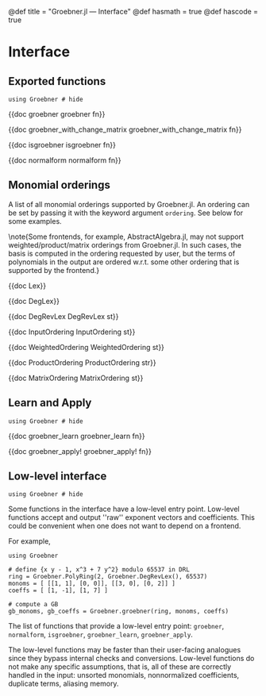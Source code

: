 @def title = "Groebner.jl — Interface"
@def hasmath = true
@def hascode = true
<!-- Note: by default hasmath == true and hascode == false. You can change this in
the config file by setting hasmath = false for instance and just setting it to true
where appropriate -->

# Interface

## Exported functions

```julia:load_groebner
using Groebner # hide
```

{{doc groebner groebner fn}}

{{doc groebner_with_change_matrix groebner_with_change_matrix fn}}

{{doc isgroebner isgroebner fn}}

{{doc normalform normalform fn}}

## Monomial orderings

A list of all monomial orderings supported by Groebner.jl.
An ordering can be set by passing it with the keyword argument `ordering`.
See below for some examples.

\note{Some frontends, for example, AbstractAlgebra.jl, may not support weighted/product/matrix orderings from Groebner.jl. In such cases, the basis is computed in the ordering requested by user, but the terms of polynomials in the output are ordered w.r.t. some other ordering that is supported by the frontend.}

{{doc Lex}}

{{doc DegLex}}

{{doc DegRevLex DegRevLex st}}

{{doc InputOrdering InputOrdering st}}

{{doc WeightedOrdering WeightedOrdering st}}

{{doc ProductOrdering ProductOrdering str}}

{{doc MatrixOrdering MatrixOrdering st}}

## Learn and Apply

```julia:load_groebner
using Groebner # hide
```

{{doc groebner_learn groebner_learn fn}}

{{doc groebner_apply! groebner_apply! fn}}

## Low-level interface

```julia:load_groebner
using Groebner # hide
```

Some functions in the interface have a low-level entry point. Low-level functions accept and output ''raw'' exponent vectors and coefficients. This could be convenient when one does not want to depend on a frontend.

For example,

```julia:lowlevel
using Groebner

# define {x y - 1, x^3 + 7 y^2} modulo 65537 in DRL
ring = Groebner.PolyRing(2, Groebner.DegRevLex(), 65537)
monoms = [ [[1, 1], [0, 0]], [[3, 0], [0, 2]] ]
coeffs = [ [1, -1], [1, 7] ]

# compute a GB
gb_monoms, gb_coeffs = Groebner.groebner(ring, monoms, coeffs)
```

The list of functions that provide a low-level entry point: `groebner`, `normalform`, `isgroebner`, `groebner_learn`, `groebner_apply`.

The low-level functions may be faster than their user-facing analogues since they bypass internal checks and conversions. Low-level functions do not make any specific assumptions, that is, all of these are correctly handled in the input: unsorted monomials, nonnormalized coefficients, duplicate terms, aliasing memory.
